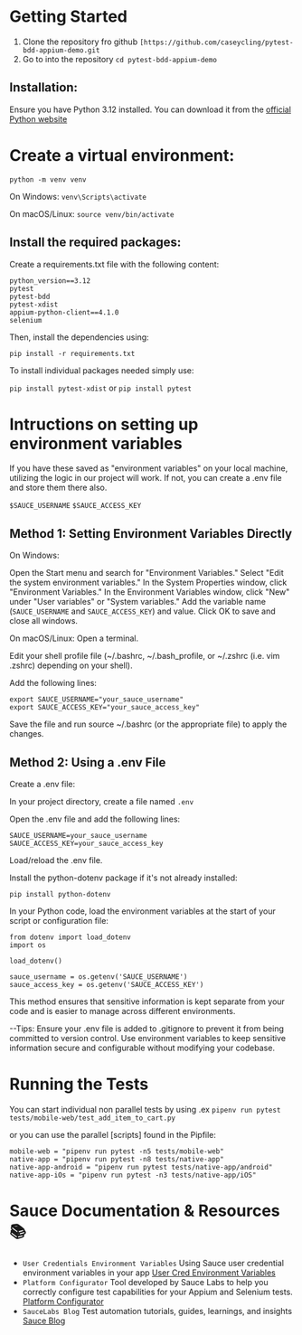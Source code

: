 # Getting Started
1. Clone the repository fro github `[https://github.com/caseycling/pytest-bdd-appium-demo.git`
2. Go to into the repository `cd pytest-bdd-appium-demo`

## Installation:

Ensure you have Python 3.12 installed. You can download it from the [official Python website](https://www.python.org/downloads/)

# Create a virtual environment:

`python -m venv venv`

On Windows:
`venv\Scripts\activate`

On macOS/Linux:
`source venv/bin/activate`

## Install the required packages:

Create a requirements.txt file with the following content:

``` 
python_version==3.12
pytest
pytest-bdd
pytest-xdist
appium-python-client==4.1.0
selenium
```

Then, install the dependencies using:

`pip install -r requirements.txt`

To install individual packages needed simply use:

`pip install pytest-xdist` or `pip install pytest`

# Intructions on setting up environment variables
If you have these saved as "environment variables" on your local machine, utilizing the logic in our project will work. If not, you can create a .env file and store them there also.

`$SAUCE_USERNAME`
`$SAUCE_ACCESS_KEY`

## Method 1: Setting Environment Variables Directly
On Windows:

Open the Start menu and search for "Environment Variables."
Select "Edit the system environment variables."
In the System Properties window, click "Environment Variables."
In the Environment Variables window, click "New" under "User variables" or "System variables."
Add the variable name (`SAUCE_USERNAME` and `SAUCE_ACCESS_KEY`) and value.
Click OK to save and close all windows.

On macOS/Linux:
Open a terminal.

Edit your shell profile file (~/.bashrc, ~/.bash_profile, or ~/.zshrc (i.e. vim .zshrc) depending on your shell).

Add the following lines:

```
export SAUCE_USERNAME="your_sauce_username"
export SAUCE_ACCESS_KEY="your_sauce_access_key"
```
Save the file and run source ~/.bashrc (or the appropriate file) to apply the changes.


## Method 2: Using a .env File
Create a .env file:

In your project directory, create a file named `.env`

Open the .env file and add the following lines:

```
SAUCE_USERNAME=your_sauce_username
SAUCE_ACCESS_KEY=your_sauce_access_key
```
Load/reload the .env file.

Install the python-dotenv package if it's not already installed:

`pip install python-dotenv`

In your Python code, load the environment variables at the start of your script or configuration file:
```
from dotenv import load_dotenv
import os

load_dotenv()

sauce_username = os.getenv('SAUCE_USERNAME')
sauce_access_key = os.getenv('SAUCE_ACCESS_KEY')
```
This method ensures that sensitive information is kept separate from your code and is easier to manage across different environments.

--Tips:
Ensure your .env file is added to .gitignore to prevent it from being committed to version control.
Use environment variables to keep sensitive information secure and configurable without modifying your codebase.

# Running the Tests

You can start individual non parallel tests by using .ex `pipenv run pytest tests/mobile-web/test_add_item_to_cart.py`

or you can use the parallel [scripts] found in the Pipfile:

```
mobile-web = "pipenv run pytest -n5 tests/mobile-web"
native-app = "pipenv run pytest -n8 tests/native-app"
native-app-android = "pipenv run pytest tests/native-app/android"
native-app-iOs = "pipenv run pytest -n3 tests/native-app/iOS"
```



# Sauce Documentation & Resources 📚
- `User Credentials Environment Variables` Using Sauce user credential environment variables in your app [User Cred Environment Variables](https://docs.saucelabs.com/secure-connections/sauce-connect/setup-configuration/environment-variables/#user-credentials-environment-variables)
- `Platform Configurator` Tool developed by Sauce Labs to help you correctly configure test capabilities for your Appium and Selenium tests. [Platform Configurator](https://saucelabs.com/products/platform-configurator#/)
- `SauceLabs Blog` Test automation tutorials, guides, learnings, and insights [Sauce Blog](https://saucelabs.com/resources/blog)
